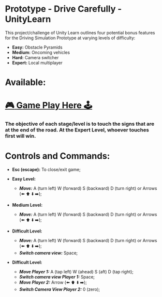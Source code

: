 # Prototype - Drive Carefully - UnityLearn

This project/challenge of Unity Learn outlines four potential bonus features for the Driving Simulation Prototype at varying levels of difficulty: 

* **Easy:** Obstacle Pyramids
* **Medium:** Oncoming vehicles
* **Hard:** Camera switcher
* **Expert:** Local multiplayer

# Available:

# [:video_game: Game Play Here :joystick:](https://play.unity.com/mg/other/web-5vfy1)

### The objective of each stage/level is to touch the signs that are at the end of the road. At the Expert Level, whoever touches first will win.

# Controls and Commands:

* **Esc (escape):** To close/exit game;

* **Easy Level:**
  * ***Move:*** A (turn left) W (forward) S (backward) D (turn right) or Arrows (:arrow_left: :arrow_up: :arrow_down: :arrow_right:);

* **Medium Level:**
  * ***Move:*** A (turn left) W (forward) S (backward) D (turn right) or Arrows (:arrow_left: :arrow_up: :arrow_down: :arrow_right:);

* **Difficult Level:**
  * ***Move:*** A (turn left) W (forward) S (backward) D (turn right) or Arrows (:arrow_left: :arrow_up: :arrow_down: :arrow_right:);
  * ***Switch camera view:*** Space;

* **Difficult Level:**
  * ***Move Player 1:*** A (tap left) W (ahead) S (aft) D (tap right);
  * ***Switch camera view Player 1:*** Space;  
  * ***Move Player 2:*** Arrow (:arrow_left: :arrow_up: :arrow_down: :arrow_right:);
  * ***Switch Camera View Player 2:*** 0 (zero);
